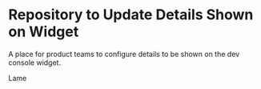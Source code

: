 # Repository to Update Details Shown on Widget
A place for product teams to configure details to be shown on the dev console widget.

Lame
